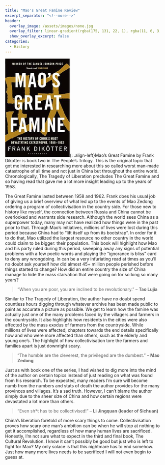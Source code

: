 ```yaml
---
title: "Mao's Great Famine Review"
excerpt_separator: "<!--more-->"
header:
  overlay_image: /assets/images/none.jpg
  overlay_filter: linear-gradient(rgba(175, 131, 22, 1), rgba(11, 6, 3, 1))
  show_overlay_excerpt: false
categories:
  - History
---
```

![mao-great-famine-cover](/assets/images/mao-great-famine.jpg){: .align-left}Mao’s Great Famine by Frank Dikotter is book two in The People’s Trilogy. This is the original topic that got me interested in researching more about this so called worst man-made catastrophe of all time and not just in China but throughout the entire world. Chronologically, The Tragedy of Liberation precludes The Great Famine and so having read that gave me a lot more insight leading up to the years of 1958.

The Great Famine lasted between 1958 and 1962. Frank does his usual job of giving us a brief overview of what led up to the events of Mao Zedong ordering a program of collectivisation in the country side. For those new to history like myself, the connection between Russia and China cannot be overlooked and warrants side research. Although the world sees China as a superpower today, many may not have realized how things were in the past prior to that. Through Mao’s initiatives, millions of lives were lost during this period because China had to “lift itself up from its bootstrap”. In order for it to do that, Mao utilized the largest resource no other country in the world could claim to be bigger: their population. This book will highlight how Mao and his party ruled during this period, sweeping away any signs of potential problems with a few poetic words and playing the “ignorance is bliss” card to deny any wrongdoing. In can be a very infuriating read at times as you’ll no doubt ask yourself how did almost 45+ million people perished before things started to change? How did an entire country the size of China manage to hide the mass starvation that were going on for so long so many years?

>“When you are poor, you are inclined to be revolutionary.” – **Tao Lujia**

Similar to The Tragedy of Liberation, the author have no doubt spend countless hours digging through whatever archive has been made public to paint as accurate a picture as possible. We get to learn how the famine was actually just one of the many problems faced by the villagers and farmers in the countryside. It also highlights how residents in the cities were also affected by the mass exodus of farmers from the countryside. While millions of lives were affected, chapters towards the end details specifically how and who were more affected than others, such as the elderly and young one’s. The highlight of how collectivisation tore the farmers and families apart is just downright scary.

>“The humble are the cleverest, the privileged are the dumbest.” – **Mao Zedong**

Just as with book one of the series, I had wished to dig more into the mind of the author on certain topics instead of just reading on what was found from his research. To be expected, many readers I’m sure will become numb from the numbers and stats of death the author provides for the many provinces and villages. It’s a sad truth. However, I can’t blame the author simply due to the sheer size of China and how certain regions were devastated a lot more than others.

>“Even sh*t has to be collectivised!” – **Li Jingquan (leader of Sichuan)**

China’s liberation foretold of more scary things to come. Collectivisation proves how scary one man’s ambition can be when he will stop at nothing to get it accomplished, regardless of how many human lives are sacrificed. Honestly, I’m not sure what to expect in the third and final book, The Cultural Revolution. I know it can’t possibly be good but just who is left to fight for Mao? My only solace is that this nightmare has to end somehow. Just how many more lives needs to be sacrificed I will not even begin to guess at.